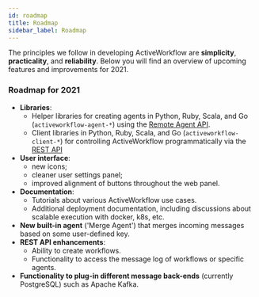 ```yaml
---
id: roadmap
title: Roadmap
sidebar_label: Roadmap
---
```


The principles we follow in developing ActiveWorkflow are
**simplicity**, **practicality**, and **reliability**. Below you will find an
overview of upcoming features and improvements for 2021.

### Roadmap for 2021

* **Libraries**:
  * Helper libraries for creating agents in Python, Ruby, Scala, and Go (`activeworkflow-agent-*`) using the [Remote Agent API](remote-agent-api).
  * Client libraries in Python, Ruby, Scala, and Go (`activeworkflow-client-*`) for controlling ActiveWorkflow programmatically via the [REST API](rest-api)
* **User interface**:
  * new icons;
  * cleaner user settings panel;
  * improved alignment of buttons throughout the web panel.
* **Documentation**:
  * Tutorials about various ActiveWorkflow use cases.
  * Additional deployment documentation, including discussions about scalable execution with docker, k8s, etc.
* **New built-in agent** ('Merge Agent') that merges incoming messages based on some user-defined key.
* **REST API enhancements**:
  * Ability to create workflows.
  * Functionality to access the message log of workflows or specific agents.
* **Functionality to plug-in different message back-ends** (currently PostgreSQL) such as Apache Kafka.

